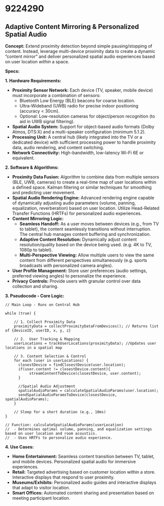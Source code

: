 # 9224290

## Adaptive Content Mirroring & Personalized Spatial Audio

**Concept:** Extend proximity detection beyond simple pausing/stopping of content. Instead, leverage multi-device proximity data to create a dynamic “content mirror” and deliver personalized spatial audio experiences based on user location *within* a space.

**Specs:**

**1. Hardware Requirements:**

*   **Proximity Sensor Network:** Each device (TV, speaker, mobile device) must incorporate a combination of sensors:
    *   Bluetooth Low Energy (BLE) beacons for coarse location.
    *   Ultra-Wideband (UWB) radio for precise indoor positioning (accuracy < 30cm).
    *   Optional: Low-resolution cameras for object/person recognition (to aid in UWB signal filtering).
*   **Spatial Audio System:** Support for object-based audio formats (Dolby Atmos, DTS:X) and a multi-speaker configuration (minimum 5.1.2).
*   **Processing Unit:** A central hub (likely integrated into the TV or a dedicated device) with sufficient processing power to handle proximity data, audio rendering, and content switching.
*   **Network Connectivity:** High-bandwidth, low-latency Wi-Fi 6E or equivalent.

**2. Software & Algorithms:**

*   **Proximity Data Fusion:** Algorithm to combine data from multiple sensors (BLE, UWB, cameras) to create a real-time map of user locations within a defined space. Kalman filtering or similar techniques for smoothing and predicting user movement.
*   **Spatial Audio Rendering Engine:** Advanced rendering engine capable of dynamically adjusting audio parameters (volume, panning, equalization, reverberation) based on user location. Utilize Head-Related Transfer Functions (HRTFs) for personalized audio experiences.
*   **Content Mirroring Logic:**
    *   **Seamless Handoff:**  As a user moves between devices (e.g., from TV to tablet), the content seamlessly transitions without interruption. The central hub manages content buffering and synchronization.
    *   **Adaptive Content Resolution:** Dynamically adjust content resolution/quality based on the device being used. (e.g. 4K to TV, 1080p to tablet).
    *   **Multi-Perspective Viewing:**  Allow multiple users to view the same content from different perspectives simultaneously (e.g. sports broadcasts with personalized camera angles).
*   **User Profile Management:**  Store user preferences (audio settings, preferred viewing angles) to personalize the experience.
*   **Privacy Controls:**  Provide users with granular control over data collection and sharing.

**3. Pseudocode - Core Logic:**

```
// Main Loop - Runs on Central Hub

while (true) {

    // 1. Collect Proximity Data
    proximityData = collectProximityDataFromDevices(); // Returns list of {deviceID, userID, x, y, z}

    // 2.  User Tracking & Mapping
    userLocations = trackUserLocations(proximityData); //Updates user locations in a spatial map

    // 3. Content Selection & Control
    for each (user in userLocations) {
      closestDevice = findClosestDevice(user.location);
      if(user.content != closestDevice.content){
           streamContentToDevice(closestDevice, user.content);
      }

      //Spatial Audio Adjustment
      spatialAudioParams = calculateSpatialAudioParams(user.location);
      sendSpatialAudioParamsToDevice(closestDevice, spatialAudioParams);
    }

    // Sleep for a short duration (e.g., 10ms)
}

// Function: calculateSpatialAudioParams(userLocation)
//  - Determines optimal volume, panning, and equalization settings based on user location and room acoustics.
//  - Uses HRTFs to personalize audio experience.
```

**4. Use Cases:**

*   **Home Entertainment:** Seamless content transition between TV, tablet, and mobile devices. Personalized spatial audio for immersive experiences.
*   **Retail:** Targeted advertising based on customer location within a store. Interactive displays that respond to user proximity.
*   **Museums/Exhibits:**  Personalized audio guides and interactive displays that adapt to visitor location.
*   **Smart Offices:**  Automated content sharing and presentation based on meeting participant location.